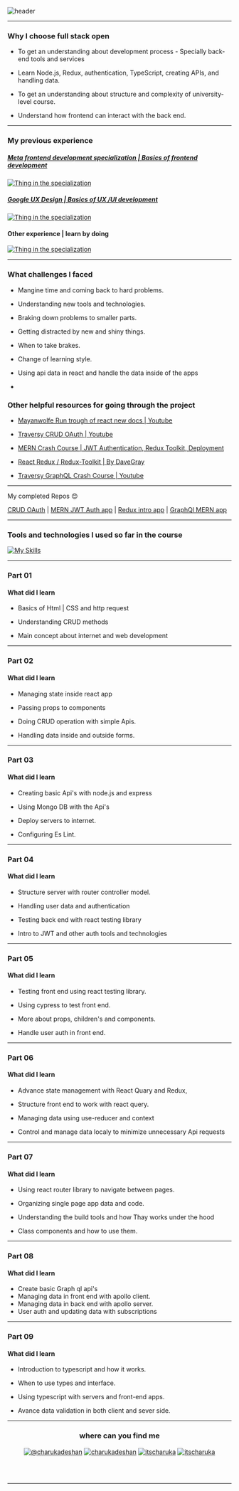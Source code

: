 
  

![header](https://capsule-render.vercel.app/api?type=waving&color=gradient&$with=auto&height=350&section=header&text=Fullstackopen%20exercises&animation=fadeIn&fontSize=60)

  

---

  

### Why I choose full stack open

  

- To get an understanding about development process - Specially back-end tools and services

- Learn Node.js, Redux, authentication, TypeScript, creating APIs, and handling data.

- To get an understanding about structure and complexity of university-level course.

- Understand how frontend can interact with the back end.

  

---

  

### My previous experience

  

##### [Meta frontend development specialization | Basics of frontend development](https://coursera.org/share/3e93587f3532fa130e355dbf61b6b96f)

  

[![Thing in the specialization](https://skillicons.dev/icons?i=js,react,nodejs,css,html,git,linux,github,jest,figma,&perline=14)](https://skillicons.dev)

##### [Google UX Design | Basics of UX /UI development](https://coursera.org/share/e9a16ace37985180f9a8e4051e435019)

  

[![Thing in the specialization](https://skillicons.dev/icons?i=figma,webflow,xd&perline=14)](https://skillicons.dev)

  

#### Other experience | learn by doing

  

[![Thing in the specialization](https://skillicons.dev/icons?i=postman,vite,d3,tailwind,wordpress&perline=14)](https://skillicons.dev)

  

---

  

### What challenges I faced

  

- Mangine time and coming back to hard problems.
 - Understanding new tools and technologies.
 - Braking down problems to smaller parts.
 - Getting distracted by new and shiny things.
 - When to take brakes.
 - Change of learning style.

  
  

- Using api data in react and handle the data inside of the apps

-

  

### Other helpful resources for going through the project

  

- [Mayanwolfe Run trough of react new docs | Youtube](https://www.youtube.com/watch?v=Of4SLBLlUAY)

- [Traversy CRUD OAuth | Youtube](https://www.youtube.com/watch?v=SBvmnHTQIPY&t=1185s&pp=ygUUIFRyYXZlcnN5IENSVUQgT0F1dGg=)

- [MERN Crash Course | JWT Authentication, Redux Toolkit, Deployment](https://www.youtube.com/watch?v=R4AhvYORZRY)
- [React Redux / Redux-Toolkit | By  DaveGray](https://youtu.be/NqzdVN2tyvQ?si=ASIHnk49_U9BDSAf)
-  [Traversy GraphQL Crash Course | Youtube](https://www.youtube.com/watch?v=BcLNfwF04Kw)
---
 My completed Repos 😊
 
 [CRUD OAuth](https://github.com/itscharukadeshan/Story-app) | [MERN JWT Auth app](https://github.com/itscharukadeshan/MERN---JWT---auth) | [Redux intro app](https://github.com/itscharukadeshan/Reduxt-intro)  | [GraphQl MERN app](https://github.com/itscharukadeshan/GraphQL-With-Full-Stack-MERN-Project)

---

  

### Tools and technologies I used so far in the course

  

[![My Skills](https://skillicons.dev/icons?i=js,react,d3,nodejs,express,css,html,docker,git,github,jest,postman,tailwind,vite,figma,webflow&perline=14)](https://skillicons.dev)

  

---

  

### Part 01

  

#### What did I learn

  

- Basics of Html | CSS and http request

- Understanding CRUD methods

- Main concept about internet and web development

  
  

---

  

### Part 02

  

#### What did I learn

  

- Managing state inside react app

- Passing props to components 

- Doing CRUD operation with simple Apis.

- Handling data inside and outside forms.

  

---

  

### Part 03

  

#### What did I learn

  

- Creating basic Api's with node.js and express

- Using Mongo DB with the Api's

- Deploy servers to internet.

- Configuring Es Lint.

  

---

  

### Part 04

  

#### What did I learn

  

- Structure server with router controller model.

- Handling user data and authentication 

- Testing back end with react testing library 

-  Intro to JWT and other auth tools and technologies

  

---

  

### Part 05

  

#### What did I learn

  

- Testing front end using react testing library.

- Using cypress to test front end.

- More about props, children's and components.

- Handle user auth in front end.

  

---

  

### Part 06

  

#### What did I learn

  

- Advance state management with React Quary and Redux,

- Structure front end to work with react query.

- Managing data using use-reducer and context

- Control and manage data localy to minimize unnecessary Api requests
  

---

  

### Part 07

  

#### What did I learn

  

- Using react router library to navigate between pages.

- Organizing single page app data and code.

- Understanding the build tools and how Thay works under the hood 

- Class components and how to use them.

  

---

### Part 08

  

#### What did I learn

  

- Create basic Graph ql api's
- Managing data in front end with apollo client.
- Managing data in back end with apollo server.
- User auth and updating data with subscriptions

  

---

### Part 09

  

#### What did I learn

  

- Introduction to typescript and how it works. 

- When to use types and interface.

- Using typescript with servers and front-end apps.

- Avance data validation in both client and sever side.




  

---

  
  
  

<h3  align="center">where can you find me </h3>

  

<div>
<p  align="center">
<a  href="https://medium.com/@charukadeshan"  target="blank"><img  align="center"  src="https://img.shields.io/badge/Medium-12100E?style=for-the-badge&logo=medium&logoColor=white"  alt="@charukadeshan" /></a>
<a  href="https://linkedin.com/in/charukadeshan"  target="blank"><img  align="center"  src="https://img.shields.io/badge/LinkedIn-0077B5?style=for-the-badge&logo=linkedin&logoColor=white"  alt="charukadeshan" /></a>
<a  href="https://twitter.com/itscharuka"  target="blank"><img  align="center"  src="https://img.shields.io/badge/Twitter-1DA1F2?style=for-the-badge&logo=twitter&logoColor=white"  alt="itscharuka" /></a>
<a  href="https://www.figma.com/@charukadeshan"  target="blank"><img  align="center"  src="https://img.shields.io/badge/Figma-F24E1E?style=for-the-badge&logo=figma&logoColor=white"  alt="itscharuka" /></a> </p>

<br></br>

  

---
